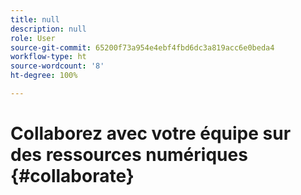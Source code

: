 ```yaml
---
title: null
description: null
role: User
source-git-commit: 65200f73a954e4ebf4fbd6dc3a819acc6e0beda4
workflow-type: ht
source-wordcount: '8'
ht-degree: 100%

---
```



# Collaborez avec votre équipe sur des ressources numériques {#collaborate}

